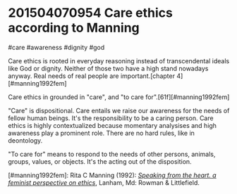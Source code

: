 # 201504070954 Care ethics according to Manning
#care #awareness #dignity #god

Care ethics is rooted in everyday reasoning instead of transcendental ideals like God or dignity. Neither of those two have a high stand nowadays anyway. Real needs of real people are important.[chapter 4][#manning1992fem]

Care ethics in grounded in "care", and "to care for".[61f][#manning1992fem]

"Care" is dispositional. Care entails we raise our awareness for the needs of fellow human beings. It's the responsibility to be a caring person. Care ethics is highly contextualized because momentary analysises and high awareness play a prominent role. There are no hard rules, like in deontology.

"To care for" means to respond to the needs of other persons, animals, groups, values, or objects. It's the acting out of the disposition.

[#manning1992fem]: Rita C Manning (1992): _[Speaking from the heart. a feminist perspective on ethics](x-bdsk://manning1992fem)_, Lanham, Md: Rowman & Littlefield.
